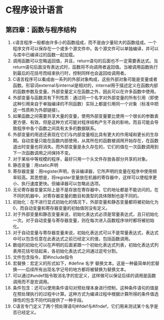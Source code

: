 # C程序设计语言

## 第四章：函数与程序结构

1. c语言程序一般都由许多小的函数组成，而不是由少量较大的函数组成。一个程序文件可以保存在一个或多个源文件中。各个源文件可以单独编译，并可以与库中已编译过的函数一起加载。
2. 调用函数可以忽略返回值，并且，return语句的后面也不一定需要表达式。当return语句后面没有表达式时，函数将不向调用者返回值。当被调用函数执行到最后的花括号而结束执行时，控制同样也会返回给调用者。
3. C语言程序可以看成由一系列的外部对象构成，这些外部对象可能是变量或者函数。形容词external与internal是相对的，internal用于描述定义在函数内部的函数参数及变量。外部变量定义在函数之外，因此可以在许多函数中使用。
4. 外部变量与函数具有下列性质：通过同一个名字对外部变量的所有引用（即使这种引用来自于单独编译的不同函数）实际上都是引用同一个对象（标准中把这一性质称为外部链接）。
5. 如果函数之间需要共享大量的变量，使用外部变量要比使用一个很长的参数表更方便、有效。但是这种方式可能对程序结构产生不良的影响，而且可能会导致程序中各个函数之间具有太多的数据联系。
6. 外部变量的用途还表现在它们与内部变量相比具有更大的作用域和更长的生存期。自动变量只能在函数内部使用，从其所在的函数被调用开始存在，在函数退出时变量也将消失。而外部变量是永久存在的，它们的值在一次函数调用到下一次函数调用之间保持不变。
7. 对于某些中等规模的程序，最好只用一个头文件存放各部分共享的对象。
8. 静态变量：用static声明
9. 寄存器变量：用register声明，告诉编译器，它所声明的变量在程序中使用频率较高。其思想是，将register变量放在机器的寄存器中，这样可以使程序更小、执行速度更快。但编译器可以忽略此选项。
10. 无论寄存器变量实际上是不是存放在寄存器中，它的地址都是不能访问的。在不同的机器中，对寄存器变量的数目和类型的具体限制也是不同的。
11. 初始化：在不进行显式初始化的情况下，外部变量和静态变量都将被初始化为0，而自动变量和寄存器变量的初始值则没有定义。
12. 对于外部变量和静态变量来说，初始化表达式必须是常量表达式，且只初始化一次。对于自动变量与寄存器变量，则在每次进入函数程序块时都将被初始化。
13. 对于自动变量与寄存器变量来说，初始化表达式可以不是常量表达式，表达式中可以包含任意在此表达式之前已经定义的值，包括函数调用。
14. 数组的初始化可以在声明的后面紧跟一个初始化表达式列表，初始化表达式列表用花括号括起来，各初始化表达式之间通过逗号分割。
15. 文件包含指令，即#include指令
16. 宏替换：宏定义的形式如下，#define 名字 替换文本。这是一种最简单的宏替换——后续所有出现名字记号的地方都将被替换为替换文本。
17. 可以通过#undef指令取消名字的宏定义，这样做可以保证后续的调用是函数调用而不是宏调用。
18. 条件包含：还可以使用条件语句对预处理本身进行控制，这种条件语句的值是在预处理执行的过程中计算。这种方式为编译过程中根据计算所得的条件值选择性的包含不同代码提供了一种手段。
19. C语言专门定义了两个预处理语句#ifdef与#ifndef，它们用来测试某个名字是否已经定义。